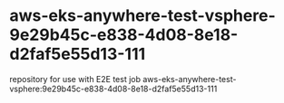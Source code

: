 # aws-eks-anywhere-test-vsphere-9e29b45c-e838-4d08-8e18-d2faf5e55d13-111
repository for use with E2E test job aws-eks-anywhere-test-vsphere:9e29b45c-e838-4d08-8e18-d2faf5e55d13-111
